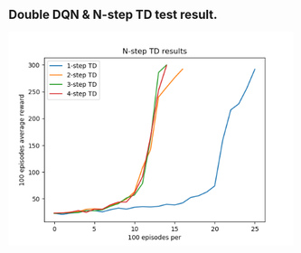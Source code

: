 
## Double DQN & N-step TD test result.

![test result](https://github.com/LeejwUniverse/following_deepmid/blob/master/jungwoolee_pytorch/01%20Double%20DQN%20%26%20Multi-step%20TD/image/Figure_1.png)
